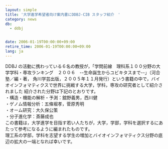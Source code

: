 ```yaml
---
layout: simple
title: '大学進学希望者向け案内書にDDBJ-CIB スタッフ紹介　'
category: news
db:
  - ddbj


date: 2006-01-19T00:00:00+09:00
retire_time: 2006-01-19T00:00:00+09:00
lang: ja
---
```


DDBJ の活動に携わっている６名の教授が，「学問前線　理科系１００分野の大学学科・専攻ランキング　２００６　--生命誕生からユビキタスまで--」（河合塾／編・著， 角川学芸出版，２００５年１１月発行）という書籍の中で，バイオインフォマティクスで世界に挑戦する大学，学科，専攻の研究者として紹介されました 紹介された分野は下記のとおりです。<br>・構造・機能の解析・予測：舘野義男，西川健<br>・ゲノム情報分析：五條堀孝，菅原秀明<br>・オーム研究：大久保公策<br>・分子進化学：斎藤成也<br>この書籍は，大学進学を目指す若い人たちが，大学，学部，学科を選択するにあたって参考になるように編まれたものです。<br> 理工系の学部，学科を志望する学生の増加とバイオインフォマティクス分野の底辺の拡大の一端となれば幸いです。
